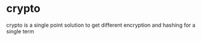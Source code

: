 # crypto
crypto is a single point solution to get different encryption and hashing for a single term
